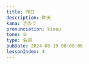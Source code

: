 ```yaml
---
title: 昨日
description: 昨天
kana: きのう
pronunciation: kinou
tone: ②
type: 名词
pubDate: 2024-08-19 00:00:06
lessonIndex: 4
---
```

